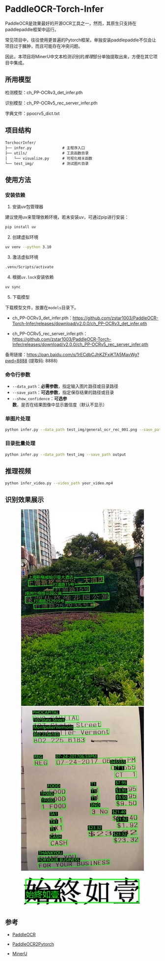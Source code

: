 # PaddleOCR-Torch-Infer


PaddleOCR是效果最好的开源OCR工具之一，然而，其原生只支持在paddlepaddle框架中运行。

常见项目中，往往使用更普遍的Pytorch框架，单独安装paddlepaddle不仅会让项目过于臃肿，而且可能存在冲突问题。

因此，本项目将MinerU中文本检测识别的*推理*部分单独提取出来，方便在其它项目中集成。

## 所用模型

检测模型：ch_PP-OCRv3_det_infer.pth

识别模型：ch_PP-OCRv5_rec_server_infer.pth

字典文件：ppocrv5_dict.txt

## 项目结构

```
TorchocrInfer/
├── infer.py              # 主程序入口
├── utils/                # 工具函数目录
│   └── visualize.py      # 可视化相关函数
└── test_img/             # 测试图片目录
```

## 使用方法

### 安装依赖

1. 安装uv包管理器

建议使用uv来管理依赖环境，若未安装uv，可通过pip进行安装：
```bash
pip install uv
```

2. 创建虚拟环境
```bash
uv venv --python 3.10
```

3. 激活虚拟环境
```bash
.venv/Scripts/activate
```

4. 根据`uv.lock`安装依赖
```bash
uv sync
```

5. 下载模型

下载模型文件，放置在`models`目录下。

- ch_PP-OCRv3_det_infer.pth：https://github.com/zstar1003/PaddleOCR-Torch-Infer/releases/download/v2.0.0/ch_PP-OCRv3_det_infer.pth

- ch_PP-OCRv5_rec_server_infer.pth：https://github.com/zstar1003/PaddleOCR-Torch-Infer/releases/download/v2.0.0/ch_PP-OCRv5_rec_server_infer.pth

备用链接：https://pan.baidu.com/s/1rECdbCJhKZFxjKTA5MavWg?pwd=8888 (提取码: 8888)

### 命令行参数

- `--data_path`：**必需参数**，指定输入图片路径或目录路径
- `--save_path`：**可选参数**，指定保存结果的路径或目录
- `--show_confidence`：**可选参数**，是否在结果图像中显示置信度（默认不显示）

### 单图片处理

```bash
python infer.py --data_path test_img/general_ocr_rec_001.png --save_path output/result.png
```

### 目录批量处理

```bash
python infer.py --data_path test_img --save_path output
```

## 推理视频

```bash
python infer_video.py --video_path your_video.mp4
```

## 识别效果展示

<div align="center">
  <img src="output/12_result.jpg" width="400" alt="img1">
  <img src="output/254_result.jpg" width="400" alt="img2">
  <img src="output/chinese_cht_1_result.png" width="400" alt="img3">
</div>


## 参考

- [PaddleOCR](https://github.com/PaddlePaddle/PaddleOCR)

- [PaddleOCR2Pytorch](https://github.com/frotms/PaddleOCR2Pytorch)

- [MinerU](https://github.com/opendatalab/MinerU)
